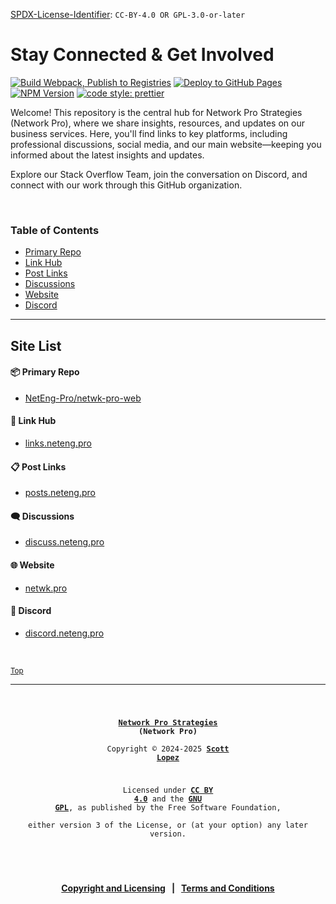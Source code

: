 <!-- =========================================================================
SPDX-License-Identifier: CC-BY-4.0 OR GPL-3.0-or-later
This file is part of Network Pro.
========================================================================== -->

<!--
Network Pro Strategies
Copyright © 2024-2025 Scott Lopez

---

I. Creative Commons Attribution 4.0 International

Network Pro (the "Licensed Material") is licensed under Creative Commons Attribution 4.0 International ("CC BY 4.0"). To view a copy of this license, visit https://creativecommons.org/licenses/by/4.0/.

Per the terms of the License, you are free to distribute, remix, adapt, and build upon the Licensed Material for any purpose, even commercially.
You must give appropriate credit, provide a link to the License, and indicate if changes were made.

The Licensor offers the Licensed Material as-is and as-available, and makes no representations or warranties of any kind concerning the Licensed Material, whether express, implied, statutory, or other. This includes, without limitation, warranties of title, merchantability, fitness for a particular purpose, non-infringement, absence of latent or other defects, accuracy, or the presence or absence of errors, whether or not known or discoverable.

Permissions beyond the scope of this License—or instead of those permitted by this License—may be available as further defined within this document.

  SPDX Reference: https://spdx.org/licenses/CC-BY-4.0.html
  Canonical URL: https://creativecommons.org/licenses/by/4.0/

---

II. GNU General Public License

Network Pro is free software: you can redistribute it and/or modify it under the terms of the GNU General Public License ("GNU GPL") as published by the Free Software Foundation, either version 3 of the License, or (at your option) any later version.

This material is distributed in the hope that it will be useful, but WITHOUT ANY WARRANTY; without even the implied warranty of MERCHANTABILITY or
FITNESS FOR A PARTICULAR PURPOSE.

See the GNU General Public License for more details.

  SPDX Reference: https://spdx.org/licenses/GPL-3.0-or-later.html
  Canonical URL: https://www.gnu.org/licenses/gpl-3.0.html

---

Author: Scott Lopez
Email: <contact@neteng.pro>
Web: <https://bio.neteng.pro>
-->

[SPDX-License-Identifier](https://spdx.dev/learn/handling-license-info/):
`CC-BY-4.0 OR GPL-3.0-or-later`

# <a id="top">Stay Connected & Get Involved</a>

[![Build Webpack, Publish to Registries](https://github.com/NetEng-Pro/netwk-pro-web/actions/workflows/webpack.yml/badge.svg)](https://github.com/NetEng-Pro/netwk-pro-web/actions/workflows/webpack.yml) [![Deploy to GitHub Pages](https://github.com/NetEng-Pro/netwk-pro-web/actions/workflows/upload.yml/badge.svg)](https://github.com/NetEng-Pro/netwk-pro-web/actions/workflows/upload.yml)  
[![NPM Version](https://img.shields.io/npm/v/%40neteng-pro%2Fnetwk-pro-web?registry_uri=https%3A%2F%2Fregistry.npmjs.com&style=flat&logo=npm&logoSize=auto&labelColor=fffff&color=0c7ebe)](https://www.npmjs.com/package/@neteng-pro/netwk-pro-web) [![code style: prettier](https://img.shields.io/badge/code_style-prettier-ff69b4.svg?style=flat-square)](https://github.com/prettier/prettier)

Welcome! This repository is the central hub for Network Pro Strategies (Network Pro), where we share insights, resources, and updates on our business services. Here, you'll find links to key platforms, including professional discussions, social media, and our main website&mdash;keeping you informed about the latest insights and updates.

Explore our Stack Overflow Team, join the conversation on Discord, and connect with our work through this GitHub organization.

&nbsp;

<!-- markdownlint-disable MD001 -->

### Table of Contents

- [Primary Repo](#repo)
- [Link Hub](#links)
- [Post Links](#posts)
- [Discussions](#discuss)
- [Website](#website)
- [Discord](#discord)

---

## Site List

#### 📦 <a id="repo">Primary Repo</a>

<!-- markdownlint-enable MD001 -->

- [NetEng-Pro/netwk-pro-web](https://github.com/NetEng-Pro/netwk-pro-web)

#### 🔗 <a id="links">Link Hub</a>

- [links.neteng.pro](https://links.neteng.pro)

#### 📋 <a id="posts">Post Links</a>

- [posts.neteng.pro](https://posts.neteng.pro)

#### 🗨️ <a id="discuss">Discussions</a>

- [discuss.neteng.pro](https://discuss.neteng.pro)

#### 🌐 <a id="website">Website</a>

- [netwk.pro](https://netwk.pro)

#### 💬 <a id="discord">Discord</a>

- [discord.neteng.pro](https://discord.neteng.pro)

&nbsp;

<sub>[Top](#top)</sub>

---

<code style="height: 50vh; width: 100%; background: transparent; border: none; border-radius: 0; resize: none; outline: none; text-align: center; font-size: 12px;">

**[Network Pro Strategies](https://netwk.pro/) (Network Pro)**  
Copyright &copy; 2024-2025 **[Scott Lopez](https://bio.neteng.pro)**

Licensed under **[CC BY 4.0](https://creativecommons.org/licenses/by/4.0/)** and the **[GNU GPL](https://spdx.org/licenses/GPL-3.0-or-later.html)**, as published by the Free Software Foundation,  
either version 3 of the License, or (at your option) any later version.

</code>

&nbsp;

<span style="text-align: center; font-size: 14px; font-weight: bold;">

[Copyright and Licensing](https://github.com/NetEng-Pro/netwk-pro-web/blob/master/LICENSE.md) &nbsp; | &nbsp; [Terms and Conditions](https://github.com/NetEng-Pro/netwk-pro-web/blob/master/legal/TERMS.md)

</span>
